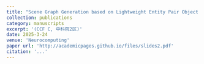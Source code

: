 ```yaml
---
title: "Scene Graph Generation based on Lightweight Entity Pair Object Detection and Relation Classification Ensemble"
collection: publications
category: manuscripts
excerpt: '(CCF C, 中科院2区)'
date: 2025-3-24
venue: 'Neurocomputing'
paper url: 'http://academicpages.github.io/files/slides2.pdf'
citation: '...'
---
```

